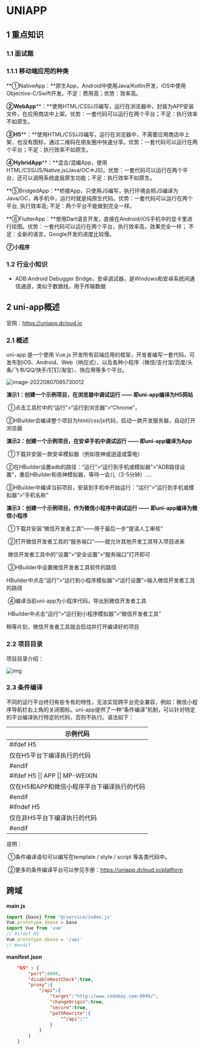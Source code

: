 # UNIAPP

## 1 重点知识

### 1.1 面试题

### 1.1.1 移动端应用的种类

 **①NativeApp：**原生App，Android中使用Java/Kotlin开发，iOS中使用Objective-C/Swift开发。不足：费用高；优势：效率高。

 **②WebApp****：**使用HTML/CSS/JS编写，运行在浏览器中，封装为APP安装文件，在应用商店中上架。优势：一套代码可以运行在两个平台；不足：执行效率不如原生。

 **③H5****：**使用HTML/CSS/JS编写，运行在浏览器中，不需要应用商店中上架，也没有图标，通过二维码在朋友圈中快速分享。优势：一套代码可以运行在两个平台；不足：执行效率不如原生。

 **④HybridApp****：**混合/混编App，使用HTML/CSS/JS/Native.js(Java/OC=>JS)。优势：一套代码可以运行在两个平台，还可以调用系统底层原生功能；不足：执行效率不如原生。

 **⑤BridgedApp：**桥接App，只使用JS编写，执行环境会把JS编译为Java/OC，再手机中，运行时就是纯原生代码。优势：一套代码可以运行在两个平台, 执行效率高; 不足：两个平台不能做到完全一样。

 **⑥FlutterApp：**使用Dart语言开发，直接在Android/iOS手机中的显卡里进行绘图。优势：一套代码可以运行在两个平台，执行效率高，效果完全一样； 不足：全新的语言，Google开发的进度比较慢。

 **⑦小程序**

### 1.2 行业小知识

- ADB:Android Debugger Bridge，安卓调试器，是Windows和安卓系统间通信通道，类似于数据线，用于传输数据





## 2 uni-app概述

 官网：https://uniapp.dcloud.io

### 2.1 概述

 uni-app 是一个使用 Vue.js 开发所有前端应用的框架，开发者编写一套代码，可发布到iOS、Android、Web（响应式）、以及各种小程序（微信/支付宝/百度/头条/飞书/QQ/快手/钉钉/淘宝）、快应用等多个平台。

![image-20220807085730012](D:\STU\note\note\frame\assets\image-20220807085730012.png)

**演示1：创建一个示例项目，在浏览器中调试运行 —— 即uni-app编译为H5网站**

​    ①点击工具栏中的“运行”>“运行到浏览器”>“Chrome”，

​    ②HBuilder会编译整个项目为html/css/js代码，启动一款开发服务器，自动打开浏览器

 **演示2：创建一个示例项目，在安卓手机中调试运行 —— 即uni-app编译为App**

​    ①下载并安装一款安卓模拟器（例如夜神或逍遥或雷电）

​    ②在HBuilder设置adb的路径：“运行”>“运行到手机或模拟器”>“ADB路径设置”，重启HBuilder和夜神模拟器，等待一会儿（3-5分钟）....

​    ③HBuilder中编译当前项目，安装到手机中开始运行：“运行”>“运行到手机或模拟器”>“手机名称”

 **演示3：创建一个示例项目，作为微信小程序中调试运行 —— 即uni-app编译为微信小程序**

​    ①下载并安装“微信开发者工具”——用于最后一步“提请人工审核”

​    ②打开微信开发者工具的“服务端口”——就允许其他开发工具导入项目进来  

​       微信开发者工具中的“设置”>“安全设置”>“服务端口”打开即可

​    ③HBuilder中设置微信开发者工具软件的路径

​       HBuilder中点击“运行”>“运行到小程序模拟器”>“运行设置”>输入微信开发者工具的路径

​    ④编译当前uni-app为小程序代码，导出到微信开发者工具

​        HBuilder中点击“运行”>“运行到小程序模拟器”>“微信开发者工具”

   稍等片刻，微信开发者工具就会启动并打开编译好的项目

### 2.2 项目目录

项目目录介绍：

 ![img](D:\STU\note\note\frame\assets\clip_image002.jpg)

### 2.3 条件编译

 不同的运行平台终归有些专有的特性，无法实现跨平台完全兼容，例如：微信小程序导航栏右上角的关闭图标。uni-app提供了一种“条件编译”机制，可以针对特定的平台编译执行特定的代码，否则不执行。语法如下：

| 示例代码                                    |
| ------------------------------------------- |
| #ifdef H5                                   |
| 仅在H5平台下编译执行的代码                  |
| #endif                                      |
| #ifdef H5 \|\| APP \|\|  MP-WEIXIN          |
| 仅在H5和APP和微信小程序平台下编译执行的代码 |
| #endif                                      |
| #ifndef H5                                  |
| 仅在非H5平台下编译执行的代码                |
| #endif                                      |

 说明：

​    ①条件编译语句可以编写在template / style / script 等各类代码中。

​    ②更多的条件编译平台可以参见手册：https://uniapp.dcloud.io/platform

## 跨域

**main.js**

```js
import {base} from '@/service/index.js' 
Vue.prototype.$base = base
import Vue from 'vue'
// #ifdef H5
Vue.prototype.$base = '/api'
// #endif
```

**manifest.json**

```json
	"h5" : {
		"port":8080,
		"disableHostCheck":true,
		"proxy":{
			"/api":{
				"target":"http://www.codeboy.com:9999/",
				"changeOrigin":true,
				"secure":true,
				"pathRewrite":{
					"^/api":""
				}
			}
		}
	}
```

